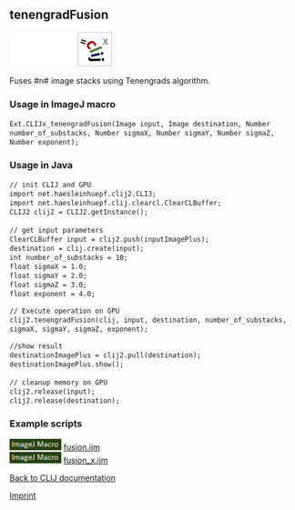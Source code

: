 ## tenengradFusion
<img src="images/mini_empty_logo.png"/><img src="images/mini_empty_logo.png"/><img src="images/mini_clijx_logo.png"/>

Fuses #n# image stacks using Tenengrads algorithm.

### Usage in ImageJ macro
```
Ext.CLIJx_tenengradFusion(Image input, Image destination, Number number_of_substacks, Number sigmaX, Number sigmaY, Number sigmaZ, Number exponent);
```


### Usage in Java
```
// init CLIJ and GPU
import net.haesleinhuepf.clij2.CLIJ;
import net.haesleinhuepf.clij.clearcl.ClearCLBuffer;
CLIJ2 clij2 = CLIJ2.getInstance();

// get input parameters
ClearCLBuffer input = clij2.push(inputImagePlus);
destination = clij.create(input);
int number_of_substacks = 10;
float sigmaX = 1.0;
float sigmaY = 2.0;
float sigmaZ = 3.0;
float exponent = 4.0;
```

```
// Execute operation on GPU
clij2.tenengradFusion(clij, input, destination, number_of_substacks, sigmaX, sigmaY, sigmaZ, exponent);
```

```
//show result
destinationImagePlus = clij2.pull(destination);
destinationImagePlus.show();

// cleanup memory on GPU
clij2.release(input);
clij2.release(destination);
```




### Example scripts
<a href="https://github.com/clij/clij-advanced-filters/blob/master/src/main/macro/"><img src="images/language_macro.png" height="20"/></a> [fusion.ijm](https://github.com/clij/clij-advanced-filters/blob/master/src/main/macro/fusion.ijm)  
<a href="https://github.com/clij/clij-advanced-filters/blob/master/src/main/macro/"><img src="images/language_macro.png" height="20"/></a> [fusion_x.ijm](https://github.com/clij/clij-advanced-filters/blob/master/src/main/macro/fusion_x.ijm)  


[Back to CLIJ documentation](https://clij.github.io/)

[Imprint](https://clij.github.io/imprint)
